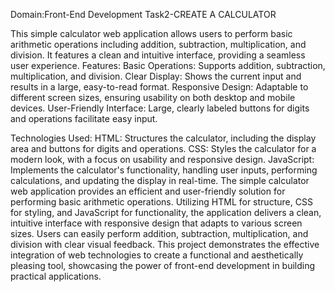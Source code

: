 Domain:Front-End Development
Task2-CREATE A CALCULATOR

This simple calculator web application allows users to perform basic arithmetic operations including addition, subtraction, multiplication, and division. It features a clean and intuitive interface, providing a seamless user experience.
Features:
Basic Operations: Supports addition, subtraction, multiplication, and division.
Clear Display: Shows the current input and results in a large, easy-to-read format.
Responsive Design: Adaptable to different screen sizes, ensuring usability on both desktop and mobile devices.
User-Friendly Interface: Large, clearly labeled buttons for digits and operations facilitate easy input.

Technologies Used:
HTML: Structures the calculator, including the display area and buttons for digits and operations.
CSS: Styles the calculator for a modern look, with a focus on usability and responsive design.
JavaScript: Implements the calculator's functionality, handling user inputs, performing calculations, and updating the display in real-time.
The simple calculator web application provides an efficient and user-friendly solution for performing basic arithmetic operations. Utilizing HTML for structure, CSS for styling, and JavaScript for functionality, the application delivers a clean, intuitive interface with responsive design that adapts to various screen sizes. Users can easily perform addition, subtraction, multiplication, and division with clear visual feedback. This project demonstrates the effective integration of web technologies to create a functional and aesthetically pleasing tool, showcasing the power of front-end development in building practical applications.
